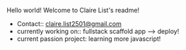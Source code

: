 Hello world! Welcome to Claire List's readme!
- Contact:: claire.list2501@gmail.com
- currently working on:: fullstack scaffold app --> deploy!
- current passion project: learning more javascript! 
